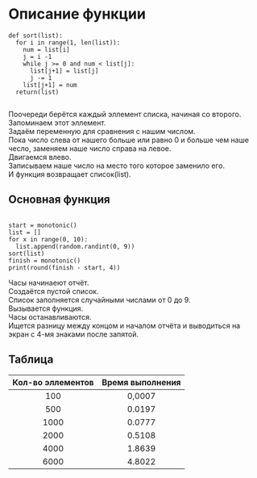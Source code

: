 # Описание функции

```
def sort(list):
  for i in range(1, len(list)):
    num = list[i]
    j = i -1
    while j >= 0 and num < list[j]:
      list[j+1] = list[j]
      j -= 1
    list[j+1] = num
  return(list)
  
```

Поочереди берётся каждый эллемент списка, начиная со второго.  
Запоминаем этот эллемент.  
Задаём переменную для сравнения с нашим числом.  
Пока число слева от нашего больше или равно 0 и больше чем наше чесло, заменяем наше число справа на левое.  
Двигаемся влево.  
Записываем наше число на место того которое заменило его.  
И функция возвращает список(list).  

## Основная функция

```

start = monotonic()
list = []
for x in range(0, 10):
  list.append(random.randint(0, 9))
sort(list)
finish = monotonic()
print(round(finish - start, 4))

```

Часы начинаеют отчёт.  
Создаётся пустой список.  
Список заполняется случайными числами от 0 до 9.  
Вызывается функция.  
Часы останавливаются.  
Ищется разницу между концом и началом отчёта и выводиться на экран с 4-мя знаками после запятой.  

## Таблица 

|Кол-во эллементов|Время выполнения|
|:-:|:-:|
|100|0,0007|
|500|0.0197|
|1000|0.0777|
|2000|0.5108|
|4000|1.8639|
|6000|4.8022|
